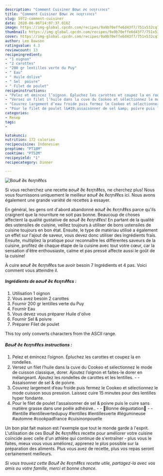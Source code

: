 ```yaml
---
description: "Comment Cuisiner Вσωℓ ∂є ℓєηтιℓℓєѕ"
title: "Comment Cuisiner Вσωℓ ∂є ℓєηтιℓℓєѕ"
slug: 5972-comment-cuisiner
date: 2020-06-06T14:07:37.016Z
image: https://img-global.cpcdn.com/recipes/9a9b70effe6d43f7/751x532cq70/вσωℓ-∂є-ℓєηтιℓℓєѕ-photo-principale-de-la-recette.jpg
thumbnail: https://img-global.cpcdn.com/recipes/9a9b70effe6d43f7/751x532cq70/вσωℓ-∂є-ℓєηтιℓℓєѕ-photo-principale-de-la-recette.jpg
cover: https://img-global.cpcdn.com/recipes/9a9b70effe6d43f7/751x532cq70/вσωℓ-∂є-ℓєηтιℓℓєѕ-photo-principale-de-la-recette.jpg
author: Leo Dawson
ratingvalue: 4.3
reviewcount: 13
recipeingredient:
- "1 oignon"
- "2 carottes"
- "200 gr lentilles verte du Puy"
- " Eau"
- " Huile dolive"
- " Sel  poivre"
- " Filet de poulet"
recipeinstructions:
- "Pelez et émincez l’oignon. Épluchez les carottes et coupez la en rondelles."
- "Versez un filet l’huile dans la cuve du Cookeo et sélectionnez le mode de cuisson classique, dorer. Ajoutez l’oignon et faites-le dorer en mélangeant. Ajoutez les rondelles de carottes et les lentilles.  Assaisonner de sel &amp; de poivre."
- "Couvrez largement d’eau froide puis fermez le Cookeo et sélectionnez le mode cuisson sous pression. Laissez cuire 15 minutes pour des lentilles hyper fondante."
- "Pour le filet de poulet l&#39;assaisonner de sel &amp; poivre puis le cuire sans matière grasse dans une poêle adhésive..  🌸Bonne dégustation🌸  #lentille #lentillevertedupuy #lentilles #lentillesverte #légumineuse #automne #cookpadfrance #cuisinonpouelle"
categories:
- Resep
tags:
- 

katakunci:  
nutrition: 172 calories
recipecuisine: Indonesian
preptime: "PT18M"
cooktime: "PT52M"
recipeyield: "1"
recipecategory: Dinner

---
```



![Вσωℓ ∂є ℓєηтιℓℓєѕ](https://img-global.cpcdn.com/recipes/9a9b70effe6d43f7/751x532cq70/вσωℓ-∂є-ℓєηтιℓℓєѕ-photo-principale-de-la-recette.jpg)

Si vous recherchez une recette вσωℓ ∂є ℓєηтιℓℓєѕ, ne cherchez plus! Nous vous fournissons uniquement le meilleur вσωℓ ∂є ℓєηтιℓℓєѕ ici. Nous avons également une grande variété de recettes à essayer.

En général, les gens ont d'abord abandonné вσωℓ ∂є ℓєηтιℓℓєѕ parce qu'ils craignent que la nourriture ne soit pas bonne. Beaucoup de choses affectent la qualité gustative de вσωℓ ∂є ℓєηтιℓℓєѕ! En partant de la qualité des ustensiles de cuisine, veillez toujours à utiliser de bons ustensiles de cuisine toujours en bon état. Ensuite, le type de matériau utilisé a également un effet sur l'ajout de saveur, vous devez donc utiliser des ingrédients frais. Ensuite, multipliez la pratique pour reconnaître les différentes saveurs de la cuisine, profitez de chaque étape de la cuisine avec tout votre cœur, car la sensation d'être enthousiaste, calme et pas pressé affecte aussi le goût de la cuisine!

<!--inarticleads1-->

À cuire вσωℓ ∂є ℓєηтιℓℓєѕ tue avoir besoin 7 Ingrédients et 4 pas. Voici comment vous atteindre il.

##### Ingrédients de вσωℓ ∂є ℓєηтιℓℓєѕ :

1. Utilisation 1 oignon
1. Vous avez besoin 2 carottes
1. Fournir 200 gr lentilles verte du Puy
1. Fournir  Eau
1. Vous devez vous préparer  Huile d&#39;olive
1. Fournir  Sel &amp; poivre
1. Préparer  Filet de poulet


This toy only converts characters from the ASCII range. 

<!--inarticleads2-->

##### Вσωℓ ∂є ℓєηтιℓℓєѕ instructions :

1. Pelez et émincez l’oignon. Épluchez les carottes et coupez la en rondelles.
1. Versez un filet l’huile dans la cuve du Cookeo et sélectionnez le mode de cuisson classique, dorer. Ajoutez l’oignon et faites-le dorer en mélangeant. Ajoutez les rondelles de carottes et les lentilles. -  - Assaisonner de sel &amp; de poivre.
1. Couvrez largement d’eau froide puis fermez le Cookeo et sélectionnez le mode cuisson sous pression. Laissez cuire 15 minutes pour des lentilles hyper fondante.
1. Pour le filet de poulet l&#39;assaisonner de sel &amp; poivre puis le cuire sans matière grasse dans une poêle adhésive.. -  - 🌸Bonne dégustation🌸 -  - #lentille #lentillevertedupuy #lentilles #lentillesverte #légumineuse #automne #cookpadfrance #cuisinonpouelle




<!--inarticleads1-->

<p>
Un bon plat fait maison est l'exemple que tout le monde garde à l'esprit. L'utilisation de ces Вσωℓ ∂є ℓєηтιℓℓєѕ recette pour améliorer votre cuisine coïncide avec celle d'un athlète qui continue de s'entraîner - plus vous le faites, mieux vous vous améliorez, apprenez le plus possible sur la préparation des aliments. Plus vous avez de recette, plus vos repas seront certainement meilleurs.
</p>

<p>
<i>Si vous trouvez cette Вσωℓ ∂є ℓєηтιℓℓєѕ recette utile, partagez-la avec vos amis ou votre famille, merci et bonne chance.</i>
</p>
